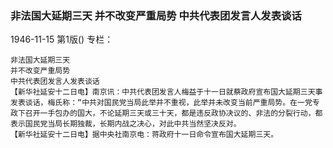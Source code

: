 ### 非法国大延期三天  并不改变严重局势  中共代表团发言人发表谈话

1946-11-15
第1版()
专栏：

    非法国大延期三天
    并不改变严重局势
    中共代表团发言人发表谈话
    【新华社延安十二日电】南京讯：中共代表团发言人梅益于十一日就蔡政府宣布国大延期三天事发表谈话，梅氏称：“中共对国民党当局此举并不重视，此举并未改变当前严重局势。在一党专政下召开一手包办的国大，不论延期三天或三十天，都是违反政协决议的、非法的分裂行动，都表示国民党当局长期独裁，长期内战之决心，对此中共当然坚决反对。
    【新华社延安十二日电】据中央社南京电：蒋政府十一日命令宣布国大延期三天。
